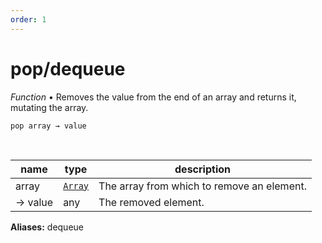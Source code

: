 ```yaml
---
order: 1
---
```

# pop/dequeue

_Function_ &bull; Removes the value from the end of an array and returns it, mutating the array.

<pre><code>pop array &rarr; value</code></pre>
<br>

| name | type | description |
|------|------|-------------|
|array|[`Array`][Array]|The array from which to remove an element.|
|&rarr; value|any|The removed element.|

**Aliases:**
dequeue


[Array]: https://developer.mozilla.org/en-US/docs/Web/JavaScript/Reference/Global_Objects/Array